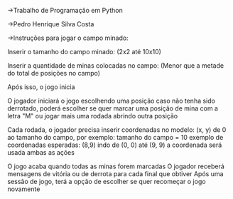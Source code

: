 ->Trabalho de Programação em Python

->Pedro Henrique Silva Costa

->Instruções para jogar o campo minado:

Inserir o tamanho do campo minado: (2x2 até 10x10)

Inserir a quantidade de minas colocadas no campo: (Menor que a metade do total de posições no campo)

Após isso, o jogo inicia

O jogador iniciará o jogo escolhendo uma posição
caso não tenha sido derrotado, poderá escolher se quer marcar uma posição de mina com a letra "M"
ou jogar mais uma rodada abrindo outra posição

Cada rodada, o jogador precisa inserir coordenadas no modelo: (x, y)
de 0 ao tamanho do campo, por exemplo:
tamanho do campo = 10
exemplo de coordenadas esperadas: (8,9)
indo de (0, 0) até (9, 9)
a coordenada será usada ambas as ações

O jogo acaba quando todas as minas forem marcadas
O jogador receberá mensagens de vitória ou de derrota para cada final que obtiver
Após uma sessão de jogo, terá a opção de escolher se quer recomeçar o jogo novamente
